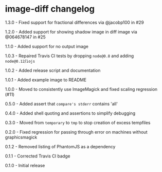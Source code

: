 # image-diff changelog
1.3.0 - Fixed support for fractional differences via @jacobp100 in #29

1.2.0 - Added support for showing shadow image in diff image via @064678147 in #25

1.1.0 - Added support for no output image

1.0.3 - Repaired Travis CI tests by dropping `node@0.8` and adding `node@0.12`/`iojs`

1.0.2 - Added release script and documentation

1.0.1 - Added example image to README

1.0.0 - Moved to consistently use ImageMagick and fixed scaling regression (#11)

0.5.0 - Added assert that `compare's stderr` contains 'all'

0.4.0 - Added shell quoting and assertions to simplify debugging

0.3.0 - Moved from `temporary` to `tmp` to stop creation of excess tempfiles

0.2.0 - Fixed regression for passing through error on machines without graphicsmagick

0.1.2 - Removed listing of PhantomJS as a dependency

0.1.1 - Corrected Travis CI badge

0.1.0 - Initial release
